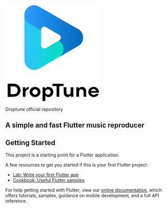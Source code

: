 <img src="https://github.com/Platinum2d/Droptune/blob/master/assets/images/droptune_logo.png" height="300" width="300">

Droptune official repository

## A simple and fast Flutter music reproducer

## Getting Started

This project is a starting point for a Flutter application.

A few resources to get you started if this is your first Flutter project:

- [Lab: Write your first Flutter app](https://flutter.io/docs/get-started/codelab)
- [Cookbook: Useful Flutter samples](https://flutter.io/docs/cookbook)

For help getting started with Flutter, view our 
[online documentation](https://flutter.io/docs), which offers tutorials, 
samples, guidance on mobile development, and a full API reference.
